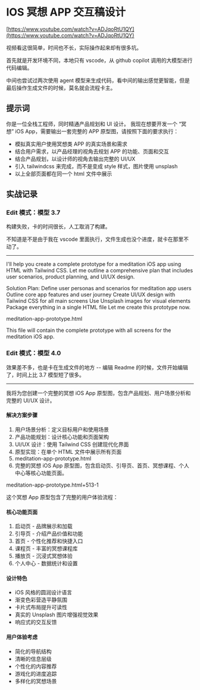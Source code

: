 # IOS 冥想 APP 交互稿设计

[https://www.youtube.com/watch?v=ADJqoRtU1QY](https://www.youtube.com/watch?v=ADJqoRtU1QY)

视频看这很简单，时间也不长，实际操作起来却有很多坑。

首先就是开发环境不同，本地只有 vscode，从 github copilot 调用的大模型进行代码编辑。

中间也尝试过两次使用 agent 模型来生成代码，看中间的输出感觉更智能，但是最后操作生成文件的时候，莫名就会流程卡主。

## 提示词

你是一位全栈工程师，同时精通产品规划和 UI 设计。
我现在想要开发一个 “冥想” iOS App，需要输出一套完整的 APP 原型图，请按照下面的要求执行：

* 模拟真实用户使用冥想类 APP 的真实场景和需求
* 结合用户需求，以产品经理的视角去规划 APP 的功能、页面和交互
* 结合产品规划，以设计师的视角去输出完整的 UI/UX
* 引入 tailwindcss 来完成，而不是变成 style 样式，图片使用 unsplash
* 以上全部页面都在同一个 html 文件中展示

## 实战记录

### Edit 模式：模型 3.7

构建失败，卡的时间很长，人工取消了构建。

不知道是不是由于我在 vscode 里面执行，文件生成也没个进度，就卡在那里不动了。

---

I'll help you create a complete prototype for a meditation iOS app using HTML with Tailwind CSS. Let me outline a comprehensive plan that includes user scenarios, product planning, and UI/UX design.

Solution Plan:
Define user personas and scenarios for meditation app users
Outline core app features and user journey
Create UI/UX design with Tailwind CSS for all main screens
Use Unsplash images for visual elements
Package everything in a single HTML file
Let me create this prototype now.

meditation-app-prototype.html

This file will contain the complete prototype with all screens for the meditation iOS app.

### Edit 模式：模型 4.0

效果差不多，也是卡在生成文件的地方 -- 编辑 Readme 的时候，文件开始编辑了，时间上比 3.7 模型短了很多。

---

我将为您创建一个完整的冥想 iOS App 原型图，包含产品规划、用户场景分析和完整的 UI/UX 设计。

#### 解决方案步骤

1. 用户场景分析：定义目标用户和使用场景
2. 产品功能规划：设计核心功能和页面架构
3. UI/UX 设计：使用 Tailwind CSS 创建现代化界面
4. 原型实现：在单个 HTML 文件中展示所有页面
5. meditation-app-prototype.html
6. 完整的冥想 iOS App 原型图，包含启动页、引导页、首页、冥想课程、个人中心等核心功能页面。

meditation-app-prototype.html+513-1

这个冥想 App 原型包含了完整的用户体验流程：

#### 核心功能页面

1. 启动页 - 品牌展示和加载
2. 引导页 - 介绍产品价值和功能
3. 首页 - 个性化推荐和快捷入口
4. 课程页 - 丰富的冥想课程库
5. 播放页 - 沉浸式冥想体验
6. 个人中心 - 数据统计和设置

#### 设计特色

* iOS 风格的圆润设计语言
* 渐变色彩营造平静氛围
* 卡片式布局提升可读性
* 真实的 Unsplash 图片增强视觉效果
* 响应式的交互反馈

#### 用户体验考虑

* 简化的导航结构
* 清晰的信息层级
* 个性化的内容推荐
* 游戏化的进度追踪
* 多样化的冥想场景
